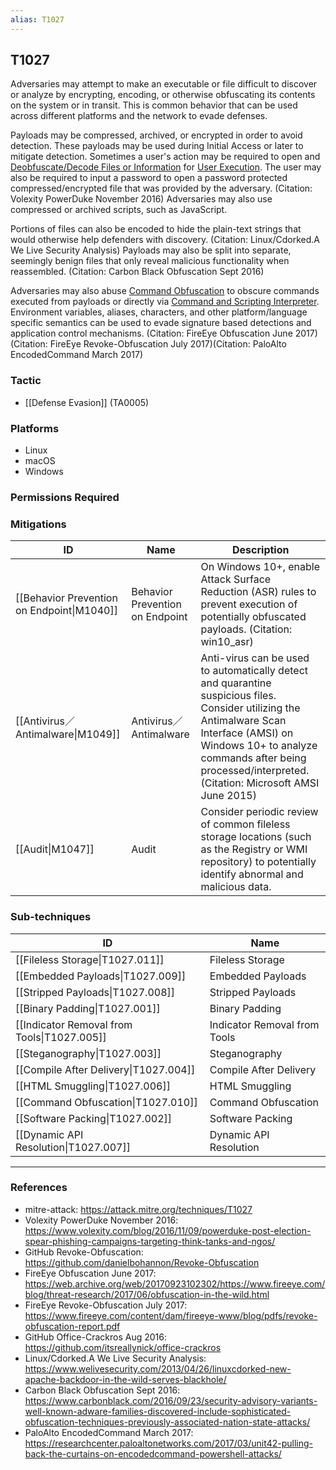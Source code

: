 ```yaml
---
alias: T1027
---
```


## T1027

Adversaries may attempt to make an executable or file difficult to discover or analyze by encrypting, encoding, or otherwise obfuscating its contents on the system or in transit. This is common behavior that can be used across different platforms and the network to evade defenses. 

Payloads may be compressed, archived, or encrypted in order to avoid detection. These payloads may be used during Initial Access or later to mitigate detection. Sometimes a user's action may be required to open and [Deobfuscate/Decode Files or Information](https://attack.mitre.org/techniques/T1140) for [User Execution](https://attack.mitre.org/techniques/T1204). The user may also be required to input a password to open a password protected compressed/encrypted file that was provided by the adversary. (Citation: Volexity PowerDuke November 2016) Adversaries may also use compressed or archived scripts, such as JavaScript. 

Portions of files can also be encoded to hide the plain-text strings that would otherwise help defenders with discovery. (Citation: Linux/Cdorked.A We Live Security Analysis) Payloads may also be split into separate, seemingly benign files that only reveal malicious functionality when reassembled. (Citation: Carbon Black Obfuscation Sept 2016)

Adversaries may also abuse [Command Obfuscation](https://attack.mitre.org/techniques/T1027/010) to obscure commands executed from payloads or directly via [Command and Scripting Interpreter](https://attack.mitre.org/techniques/T1059). Environment variables, aliases, characters, and other platform/language specific semantics can be used to evade signature based detections and application control mechanisms. (Citation: FireEye Obfuscation June 2017) (Citation: FireEye Revoke-Obfuscation July 2017)(Citation: PaloAlto EncodedCommand March 2017) 


### Tactic
- [[Defense Evasion]] (TA0005)

### Platforms
- Linux
- macOS
- Windows

### Permissions Required

### Mitigations

| ID | Name | Description |
| --- | --- | --- |
| [[Behavior Prevention on Endpoint\|M1040]] | Behavior Prevention on Endpoint | On Windows 10+, enable Attack Surface Reduction (ASR) rules to prevent execution of potentially obfuscated payloads. (Citation: win10_asr) |
| [[Antivirus／Antimalware\|M1049]] | Antivirus／Antimalware | Anti-virus can be used to automatically detect and quarantine suspicious files. Consider utilizing the Antimalware Scan Interface (AMSI) on Windows 10+ to analyze commands after being processed/interpreted. (Citation: Microsoft AMSI June 2015) |
| [[Audit\|M1047]] | Audit | Consider periodic review of common fileless storage locations (such as the Registry or WMI repository) to potentially identify abnormal and malicious data. |

### Sub-techniques

| ID | Name |
| --- | --- |
| [[Fileless Storage\|T1027.011]] | Fileless Storage |
| [[Embedded Payloads\|T1027.009]] | Embedded Payloads |
| [[Stripped Payloads\|T1027.008]] | Stripped Payloads |
| [[Binary Padding\|T1027.001]] | Binary Padding |
| [[Indicator Removal from Tools\|T1027.005]] | Indicator Removal from Tools |
| [[Steganography\|T1027.003]] | Steganography |
| [[Compile After Delivery\|T1027.004]] | Compile After Delivery |
| [[HTML Smuggling\|T1027.006]] | HTML Smuggling |
| [[Command Obfuscation\|T1027.010]] | Command Obfuscation |
| [[Software Packing\|T1027.002]] | Software Packing |
| [[Dynamic API Resolution\|T1027.007]] | Dynamic API Resolution |


---
### References

- mitre-attack: https://attack.mitre.org/techniques/T1027
- Volexity PowerDuke November 2016: https://www.volexity.com/blog/2016/11/09/powerduke-post-election-spear-phishing-campaigns-targeting-think-tanks-and-ngos/
- GitHub Revoke-Obfuscation: https://github.com/danielbohannon/Revoke-Obfuscation
- FireEye Obfuscation June 2017: https://web.archive.org/web/20170923102302/https://www.fireeye.com/blog/threat-research/2017/06/obfuscation-in-the-wild.html
- FireEye Revoke-Obfuscation July 2017: https://www.fireeye.com/content/dam/fireeye-www/blog/pdfs/revoke-obfuscation-report.pdf
- GitHub Office-Crackros Aug 2016: https://github.com/itsreallynick/office-crackros
- Linux/Cdorked.A We Live Security Analysis: https://www.welivesecurity.com/2013/04/26/linuxcdorked-new-apache-backdoor-in-the-wild-serves-blackhole/
- Carbon Black Obfuscation Sept 2016: https://www.carbonblack.com/2016/09/23/security-advisory-variants-well-known-adware-families-discovered-include-sophisticated-obfuscation-techniques-previously-associated-nation-state-attacks/
- PaloAlto EncodedCommand March 2017: https://researchcenter.paloaltonetworks.com/2017/03/unit42-pulling-back-the-curtains-on-encodedcommand-powershell-attacks/
